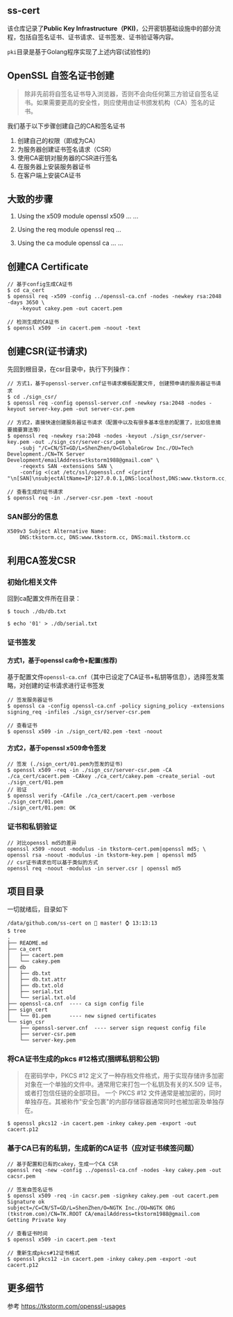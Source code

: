 ## ss-cert

该仓库记录了**Public Key Infrastructure（PKI)**，公开密钥基础设施中的部分流程，包括自签名证书、证书请求、证书签发、证书验证等内容。

`pki`目录是基于Golang程序实现了上述内容(试验性的)

## OpenSSL 自签名证书创建

> 除非先前将自签名证书导入浏览器，否则不会向任何第三方验证自签名证书。如果需要更高的安全性，则应使用由证书颁发机构（CA）签名的证书。

我们基于以下步骤创建自己的CA和签名证书

1. 创建自己的权限（即成为CA）
2. 为服务器创建证书签名请求（CSR）
3. 使用CA密钥对服务器的CSR进行签名
4. 在服务器上安装服务器证书
5. 在客户端上安装CA证书

## 大致的步骤

1. Using the x509 module
openssl x509 ...
...

2. Using the req module
openssl req ...

3. Using the ca module
openssl ca ...
...

## 创建CA Certificate

```
// 基于config生成CA证书
$ cd ca_cert
$ openssl req -x509 -config ../openssl-ca.cnf -nodes -newkey rsa:2048 -days 3650 \
    -keyout cakey.pem -out cacert.pem

// 检测生成的CA证书
$ openssl x509  -in cacert.pem -noout -text
```

## 创建CSR(证书请求)

先回到根目录，在csr目录中，执行下列操作：

```
// 方式1，基于openssl-server.cnf证书请求模板配置文件, 创建预申请的服务器证书请求
$ cd ./sign_csr/
$ openssl req -config openssl-server.cnf -newkey rsa:2048 -nodes -keyout server-key.pem -out server-csr.pem

// 方式2，直接快速创建服务器证书请求（配置中以及有很多基本信息的配置了，比如信息摘要摘要算法等）
$ openssl req -newkey rsa:2048 -nodes -keyout ./sign_csr/server-key.pem -out ./sign_csr/server-csr.pem \
    -subj "/C=CN/ST=GD/L=ShenZhen/O=GlobaleGrow Inc./OU=Tech Development./CN=TK Server Development/emailAddress=tkstorm1988@gmail.com" \
    -reqexts SAN -extensions SAN \
    -config <(cat /etc/ssl/openssl.cnf <(printf "\n[SAN]\nsubjectAltName=IP:127.0.0.1,DNS:localhost,DNS:www.tkstorm.cc,DNS:tkstorm.cc,DNS:::1"))

// 查看生成的证书请求
$ openssl req -in ./server-csr.pem -text -noout
```

### SAN部分的信息
```
X509v3 Subject Alternative Name:
    DNS:tkstorm.cc, DNS:www.tkstorm.cc, DNS:mail.tkstorm.cc
```

## 利用CA签发CSR

### 初始化相关文件

回到ca配置文件所在目录：

```
$ touch ./db/db.txt

$ echo '01' > ./db/serial.txt
```

### 证书签发

#### 方式1，基于openssl ca命令+配置(推荐)
基于配置文件`openssl-ca.cnf`（其中已设定了CA证书+私钥等信息），选择签发策略，对创建的证书请求进行证书签发

```
// 签发服务器证书
$ openssl ca -config openssl-ca.cnf -policy signing_policy -extensions signing_req -infiles ./sign_csr/server-csr.pem

// 查看证书
$ openssl x509 -in ./sign_cert/02.pem -text -noout
```

#### 方式2，基于openssl x509命令签发

```
// 签发 (./sign_cert/01.pem为签发的证书)
$ openssl x509 -req -in ./sign_csr/server-csr.pem -CA ./ca_cert/cacert.pem -CAkey ./ca_cert/cakey.pem -create_serial -out ./sign_cert/01.pem
// 验证
$ openssl verify -CAfile ./ca_cert/cacert.pem -verbose ./sign_cert/01.pem
./sign_cert/01.pem: OK
```

### 证书和私钥验证
```
// 对比openssl md5的差异
openssl x509 -noout -modulus -in tkstorm-cert.pem|openssl md5; \
openssl rsa -noout -modulus -in tkstorm-key.pem | openssl md5
// csr证书请求也可以基于类似的方式
openssl req -noout -modulus -in server.csr | openssl md5
```

## 项目目录
一切就绪后，目录如下
```
/data/github.com/ss-cert on  master! ⌚ 13:13:13
$ tree
.
├── README.md
├── ca_cert
│   ├── cacert.pem
│   └── cakey.pem
├── db
│   ├── db.txt
│   ├── db.txt.attr
│   ├── db.txt.old
│   ├── serial.txt
│   └── serial.txt.old
├── openssl-ca.cnf  ---- ca sign config file
├── sign_cert
│   └── 01.pem      ---- new signed certificates
└── sign_csr
    ├── openssl-server.cnf  ---- server sign request config file 
    ├── server-csr.pem
    └── server-key.pem
```

### 将CA证书生成的pkcs #12格式(捆绑私钥和公钥)
> 在密码学中，PKCS #12 定义了一种存档文件格式，用于实现存储许多加密对象在一个单独的文件中。通常用它来打包一个私钥及有关的X.509 证书，或者打包信任链的全部项目。 一个 PKCS #12 文件通常是被加密的，同时单独存在。其被称作"安全包裹"的内部存储容器通常同时也被加密及单独存在。

```
$ openssl pkcs12 -in cacert.pem -inkey cakey.pem -export -out cacert.p12
```

### 基于CA已有的私钥，生成新的CA证书（应对证书续签问题）
```
// 基于配置和已有的cakey，生成一个CA CSR
openssl req -new -config ../openssl-ca.cnf -nodes -key cakey.pem -out cacsr.pem

// 签发自签名证书
$ openssl x509 -req -in cacsr.pem -signkey cakey.pem -out cacert.pem
Signature ok
subject=/C=CN/ST=GD/L=ShenZhen/O=NGTK Inc./OU=NGTK ORG (tkstrom.com)/CN=TK.ROOT CA/emailAddress=tkstorm1988@gmail.com
Getting Private key

// 查看证书时间
$ openssl x509 -in cacert.pem -text

// 重新生成pkcs#12证书格式
$ openssl pkcs12 -in cacert.pem -inkey cakey.pem -export -out cacert.p12
```

## 更多细节

参考 https://tkstorm.com/openssl-usages
